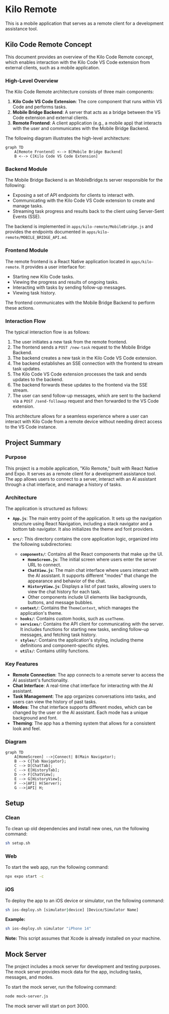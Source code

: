 # Kilo Remote

This is a mobile application that serves as a remote client for a development assistance tool.

## Kilo Code Remote Concept

This document provides an overview of the Kilo Code Remote concept, which enables interaction with the Kilo Code VS Code extension from external clients, such as a mobile application.

### High-Level Overview

The Kilo Code Remote architecture consists of three main components:

1.  **Kilo Code VS Code Extension**: The core component that runs within VS Code and performs tasks.
2.  **Mobile Bridge Backend**: A server that acts as a bridge between the VS Code extension and external clients.
3.  **Remote Frontend**: A client application (e.g., a mobile app) that interacts with the user and communicates with the Mobile Bridge Backend.

The following diagram illustrates the high-level architecture:

```mermaid
graph TD
    A[Remote Frontend] <--> B[Mobile Bridge Backend]
    B <--> C[Kilo Code VS Code Extension]
```

### Backend Module

The Mobile Bridge Backend is an MobileBridge.ts server responsible for the following:

*   Exposing a set of API endpoints for clients to interact with.
*   Communicating with the Kilo Code VS Code extension to create and manage tasks.
*   Streaming task progress and results back to the client using Server-Sent Events (SSE).

The backend is implemented in `apps/kilo-remote/MobileBridge.js` and provides the endpoints documented in `apps/kilo-remote/MOBILE_BRIDGE_API.md`.

### Frontend Module

The remote frontend is a React Native application located in `apps/kilo-remote`. It provides a user interface for:

*   Starting new Kilo Code tasks.
*   Viewing the progress and results of ongoing tasks.
*   Interacting with tasks by sending follow-up messages.
*   Viewing task history.

The frontend communicates with the Mobile Bridge Backend to perform these actions.

### Interaction Flow

The typical interaction flow is as follows:

1.  The user initiates a new task from the remote frontend.
2.  The frontend sends a `POST /new-task` request to the Mobile Bridge Backend.
3.  The backend creates a new task in the Kilo Code VS Code extension.
4.  The backend establishes an SSE connection with the frontend to stream task updates.
5.  The Kilo Code VS Code extension processes the task and sends updates to the backend.
6.  The backend forwards these updates to the frontend via the SSE stream.
7.  The user can send follow-up messages, which are sent to the backend via a `POST /send-followup` request and then forwarded to the VS Code extension.

This architecture allows for a seamless experience where a user can interact with Kilo Code from a remote device without needing direct access to the VS Code instance.

## Project Summary

### Purpose

This project is a mobile application, "Kilo Remote," built with React Native and Expo. It serves as a remote client for a development assistance tool. The app allows users to connect to a server, interact with an AI assistant through a chat interface, and manage a history of tasks.

### Architecture

The application is structured as follows:

- **`App.js`**: The main entry point of the application. It sets up the navigation structure using React Navigation, including a stack navigator and a bottom tab navigator. It also initializes the theme and font providers.

- **`src/`**: This directory contains the core application logic, organized into the following subdirectories:
    - **`components/`**: Contains all the React components that make up the UI.
        - **`HomeScreen.js`**: The initial screen where users enter the server URL to connect.
        - **`ChatView.js`**: The main chat interface where users interact with the AI assistant. It supports different "modes" that change the appearance and behavior of the chat.
        - **`HistoryView.js`**: Displays a list of past tasks, allowing users to view the chat history for each task.
        - Other components include UI elements like backgrounds, buttons, and message bubbles.
    - **`context/`**: Contains the `ThemeContext`, which manages the application's theme.
    - **`hooks/`**: Contains custom hooks, such as `useTheme`.
    - **`services/`**: Contains the API client for communicating with the server. It includes functions for starting new tasks, sending follow-up messages, and fetching task history.
    - **`styles/`**: Contains the application's styling, including theme definitions and component-specific styles.
    - **`utils/`**: Contains utility functions.

### Key Features

- **Remote Connection**: The app connects to a remote server to access the AI assistant's functionality.
- **Chat Interface**: A real-time chat interface for interacting with the AI assistant.
- **Task Management**: The app organizes conversations into tasks, and users can view the history of past tasks.
- **Modes**: The chat interface supports different modes, which can be changed by the user or the AI assistant. Each mode has a unique background and font.
- **Theming**: The app has a theming system that allows for a consistent look and feel.

### Diagram

```mermaid
graph TD
    A[HomeScreen] -->|Connect| B(Main Navigator);
    B --> C{Tab Navigator};
    C --> D[ChatTab];
    C --> E[HistoryTab];
    D --> F[ChatView];
    E --> G[HistoryView];
    F -->|API| H(Server);
    G -->|API| H;
```

## Setup

### Clean

To clean up old dependencies and install new ones, run the following command:

```bash
sh setup.sh
```

### Web

To start the web app, run the following command:

```bash
npx expo start -c
```

### iOS

To deploy the app to an iOS device or simulator, run the following command:

```bash
sh ios-deploy.sh [simulator|device] [Device/Simulator Name]
```

**Example:**

```bash
sh ios-deploy.sh simulator "iPhone 14"
```

**Note:** This script assumes that Xcode is already installed on your machine.

## Mock Server

The project includes a mock server for development and testing purposes. The mock server provides mock data for the app, including tasks, messages, and modes.

To start the mock server, run the following command:

```bash
node mock-server.js
```

The mock server will start on port 3000.